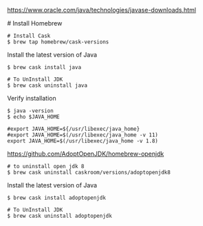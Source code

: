 https://www.oracle.com/java/technologies/javase-downloads.html



\# Install Homebrew

```shell
# Install Cask
$ brew tap homebrew/cask-versions
```



Install the latest version of Java

```shell
$ brew cask install java

# To UnInstall JDK
$ brew cask uninstall java
```



Verify installation

```shell
$ java -version
$ echo $JAVA_HOME

#export JAVA_HOME=${/usr/libexec/java_home}
#export JAVA_HOME=$(/usr/libexec/java_home -v 11)
export JAVA_HOME=$(/usr/libexec/java_home -v 1.8)
```



https://github.com/AdoptOpenJDK/homebrew-openjdk

```shell
# to uninstall open jdk 8
$ brew cask uninstall caskroom/versions/adoptopenjdk8
```

Install the latest version of Java

```shell
$ brew cask install adoptopenjdk

# To UnInstall JDK
$ brew cask uninstall adoptopenjdk
```

